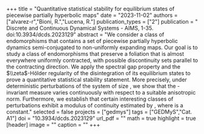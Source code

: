 +++
title = "Quantitative statistical stability for equilibrium states of piecewise partially hyperbolic maps"
date = "2023-11-02"
authors = ["alvarez-r","Bioni, R.","Lucena, R."]
publication_types = ["2"]
publication = " Discrete and Continuous Dynamical Systems - AIMS, 1-35. doi:10.3934/dcds.2023129"
abstract = "We consider a class of endomorphisms that contains a set of piecewise partially hyperbolic dynamics semi-conjugated to non-uniformly expanding maps. Our goal is to study a class of endomorphisms that preserve a foliation that is almost everywhere uniformly contracted, with possible discontinuity sets parallel to the contracting direction. We apply the spectral gap property and the $\\zeta$-Hölder regularity of the disintegration of its equilibrium states to prove a quantitative statistical stability statement. More precisely, under deterministic perturbations of the system of size , we show that the -invariant measure varies continuously with respect to a suitable anisotropic norm. Furthermore, we establish that certain interesting classes of perturbations exhibit a modulus of continuity estimated by , where  is a constant."
selected = false
projects = ["gedmys"]
tags = ["GEDMyS","Cat. A1"]
doi = "10.3934/dcds.2023129"
url_pdf = ""
math = true
highlight = true
[header]
image = ""
caption = ""
+++
